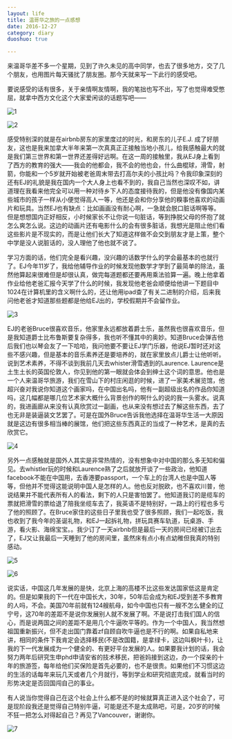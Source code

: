 ```yaml
---
layout: life
title: 温哥华之旅的一点感想
date: 2016-12-27
category: diary
duoshuo: true

---
```



来温哥华差不多一个星期，见到了许久未见的高中同学，也去了很多地方，交了几个朋友，也用图片每天骚扰了朋友圈。那今天就来写一下此行的感受吧。

要说感受的话有很多，关于亲情啊友情啊，我的笔拙也写不出，写了也觉得难受憋屈，就拿中西方文化这个大家爱闲谈的话题写吧——

![1](http://ww2.sinaimg.cn/mw690/8db2c8cbgw1fb6k0s5yfdj20zk0qo7fz.jpg)

![2](http://ww4.sinaimg.cn/mw690/8db2c8cbgw1fb6jzmq8crj20vy0kbak3.jpg)

感受特别深的就是在airbnb房东的家里度过的时光，和房东的儿子E.J. 成了好朋友，这也是我来加拿大半年来第一次真真正正接触当地小孩儿，给我感触最大的就是我们第三世界和第一世界还差得好远啊。在这一周的接触里，我从EJ身上看到了西方的教育的强大——我会的他都会，我不会的他也会，什么曲棍球，滑雪，射箭，你能和一个5岁就开始被老爸周末带去打高尔夫的小孩比吗？令我印象深刻的还有EJ的礼貌是我在国内一个大人身上也看不到的，我自己当然也深叹不如，讲道理在我看来他完全可以用一种对待乡下人的态度接待我的，但是他没有像国内某些城市的孩子一样从小便觉得高人一等，他还是会和你分享他的糗事他喜欢的动画片和玩具。当然EJ也有缺点：比如画画没有耐心啊，一急就会脱口脏话啊等等。但是想想国内正好相反，小时候家长不让你说一句脏话，等到挣脱父母的怀抱了就怎么爽怎么说。这边的动画片还有电影什么的会有很多脏话，我想光是阻止他们看这些影片是不现实的，而是让他们长大了知道这样做不会交到朋友才是上策，整个中学是没人说脏话的，没人理他了他也就不说了。

学习方面的话，他们完全是看兴趣，没兴趣的话数学什么的学会最基本的也就行了。EJ今年11岁了，我给他辅导作业的时候发现他数学才学到了最简单的除法，虽然他算起来很难但是却很认真，做完每道题都还要再用乘法验算一遍。晚上他拿着作业给他老爸汇报今天学了什么的时候，我发现他老爸会顺便给他讲一下题目中1024在计算机里的含义啊什么的，还让他用ipad查了有关二进制的介绍，后来我问他老爸才知道那些题都是他给EJ出的，学校假期并不会留作业。


![3](http://ww4.sinaimg.cn/mw690/8db2c8cbgw1fb6k04h5rmj21901o07wh.jpg)

EJ的老爸Bruce很喜欢音乐，他家里永远都放着爵士乐，虽然我也很喜欢音乐，但是我知道爵士比布鲁斯要复杂得多，我也听不懂其中的奥妙。知道Bruce会弹吉他后我们也以琴会友了一下哈哈，我问他要不要让EJ学门乐器，他说EJ暂时还对这些不感兴趣，但是基本的音乐素养还是要培养的，就在家里放点儿爵士让他听听。说到艺术素养，不得不谈到我前几天去whister滑雪遇到的Laurence. Laurence是土生土长的英国伦敦人，你见到他的第一眼就会体会到绅士这个词的意思。他也是一个人来温哥华旅游，我们在雪山下的村庄闲逛的时候，进了一家美术展览馆，他超兴奋对我说你知道这个画家吗，在中国出名吗，他有一副超级出名的作品你知道吗，这几幅都是哪几位艺术家大概什么背景创作的啊什么的说的我一头雾水。说真的，我进画廊从来没有认真欣赏过一副画，也从来没有想过去了解这些东西，去了也无非是装逼装文艺罢了。可是在国外Bruce告诉我他选择在温哥华生活一大原因就是这边有很多相当棒的展馆，他们把这些东西真正的当成了一种艺术，是真的去欣赏它。


![4](http://ww1.sinaimg.cn/mw690/8db2c8cbgw1fb6jzvduwej20xt0myak7.jpg)

另外一点感触就是国外人其实是非常热情的，没有想象中对中国的那么多无知和偏见。去whistler玩的时候和Laurence熟了之后就放开谈了一些政治，他知道facebook不能在中国用，去香港要passport，一个车上的台湾人也是中国人等等，但他并不觉得这能说明中国人是怎样的人。他也反对脱欧，也不喜欢川普，他说结果并不能代表所有人的看法，剩下的人只是害怕罢了。他知道我订的是缆车的票就把滑雪的票给退了陪我坐缆车去了，我英语不是特别好，一路上的行程也多亏了他的照顾了。在Bruce家住的这些日子里我也受了很多照顾，我们一起吃饭，我也收到了我今年的圣诞礼物，和EJ一起拆礼物，拼玩具赛车轨道，玩桌游、手游，看火影、海绵宝宝。。我少订了一天airbnb但是最后一天的房间已经被订出去了，EJ又让我最后一天睡到了他的房间里，虽然床有点小有点幼稚但我真的特别感动。

![5](http://ww3.sinaimg.cn/mw690/8db2c8cbgw1fb6k0o520gj21901o01kx.jpg)

![6](http://ww1.sinaimg.cn/mw690/8db2c8cbgw1fb6jzyjgwyj21kw16otr4.jpg)

说实话，中国这几年发展的是快，北京上海的高楼不比这些发达国家低这是肯定的。但是如果我的下一代在中国长大，30年，50年后会成为和EJ受到差不多教育的人吗，不会。美国70年前就有124艘航母，如今中国也只有一艘不怎么健全的辽宁号，这70年的差距不是说你发展别人就不发展了啊。不是说打击我们国人的信心，而是说两国之间的差距不是用几个牛逼吹平等的。作为一个中国人，我当然想祖国重新振兴，但不走出国门靠着zf自顾自吹牛逼也是不行的啊。如果自私地来讲，相同的条件下我肯定会选择移民(不是改国籍，是拿绿卡，这边叫枫叶卡)，让我的下一代发展成为一个健全的、有更好平台发展的人。如果要我计划的话，我会努力两年后研究生申phd申请安省的技术移民，把爸妈接到这边，办一个探亲的十年的旅游签，每年给他们买保险是首先必要的，也不是很贵。如果他们不习惯这边的生活的话每年来玩几天或者几个月就行，等到学业和研究彻底完成，就看当时的形势决定是否回国闯自己的事业。

有人说当你觉得自己在这个社会上什么都不是的时候就算真正进入这个社会了，可是现阶段我还是觉得自己特别牛逼，可能是还不是太成熟吧，可是，20岁的时候不狂一把怎么对得起自己？再见了Vancouver，谢谢你。

![7](http://ww1.sinaimg.cn/mw690/8db2c8cbgw1fb6jzrkqx6j21ko16i4qp.jpg)